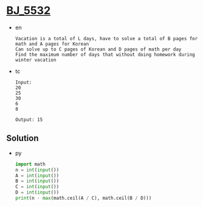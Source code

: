 # [BJ_5532](https://acmicpc.net/problem/5532)

* en

  ```en
  Vacation is a total of L days, have to solve a total of B pages for math and A pages for Korean
  Can solve up to C pages of Korean and D pages of math per day
  Find the maximum number of days that without doing homework during winter vacation
  ```

* tc

  ```tc
  Input:
  20
  25
  30
  6
  8

  Output: 15
  ```

## Solution

* py

  ```py
  import math
  n = int(input())
  A = int(input())
  B = int(input())
  C = int(input())
  D = int(input())
  print(n - max(math.ceil(A / C), math.ceil(B / D)))
  ```
